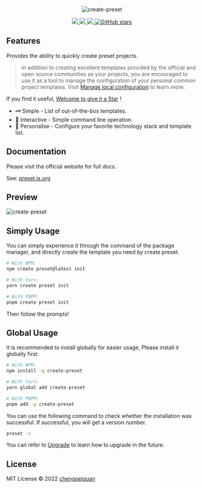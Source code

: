 <p align="center">
  <img src="https://cdn.jsdelivr.net/gh/awesome-starter/assets/img/logo.png" alt="create-preset" />
</p>

<p align="center">
  <a href="https://www.npmjs.com/package/create-preset" target="__blank">
    <img src="https://img.shields.io/npm/v/create-preset?color=f97316&label=" />
  </a>
  <a href="https://www.npmjs.com/package/create-preset" target="__blank">
    <img src="https://img.shields.io/npm/dm/create-preset?color=f97316&label=" />
  </a>
  <a href="https://preset.js.org/docs.html" target="__blank">
    <img src="https://img.shields.io/static/v1?label=&message=docs%20%26%20demos&color=f97316" />
  </a>
  <a href="https://github.com/awesome-starter/create-preset" target="__blank">
    <img alt="GitHub stars" src="https://img.shields.io/github/stars/awesome-starter/create-preset?style=social">
  </a>
</p>

## Features

Provides the ability to quickly create preset projects.

>In addition to creating excellent templates provided by the official and open source communities as your projects, you are encouraged to use it as a tool to manage the configuration of your personal common project templates. Visit [Manage local configuration](https://preset.js.org/docs.html#manage-local-configuration) to learn more.

If you find it useful, [Welcome to give it a Star](https://github.com/awesome-starter/create-preset) !

- 🗝 Simple - List of out-of-the-box templates.
- 🤹 Interactive - Simple command line operation.
- 🎨 Personalise - Configure your favorite technology stack and template list.

## Documentation

Please visit the official website for full docs.

See: [preset.js.org](https://preset.js.org/)

## Preview

![create-preset](https://cdn.jsdelivr.net/gh/chengpeiquan/assets-storage/img/2021/11/20220110155037.gif)

## Simply Usage

You can simply experience it through the command of the package manager, and directly create the template you need by create preset.

```bash
# With NPM:
npm create preset@latest init

# With Yarn:
yarn create preset init

# With PNPM:
pnpm create preset init
```

Then follow the prompts!

## Global Usage

It is recommended to install globally for easier usage, Please install it globally first:

```bash
# With NPM:
npm install -g create-preset

# With Yarn:
yarn global add create-preset

# With PNPM:
pnpm add -g create-preset
```

You can use the following command to check whether the installation was successful. If successful, you will get a version number.

```bash
preset -v
```

You can refer to [Upgrade](https://preset.js.org/guide.html#upgrade) to learn how to upgrade in the future.

## License

MIT License © 2022 [chengpeiquan](https://github.com/chengpeiquan)
